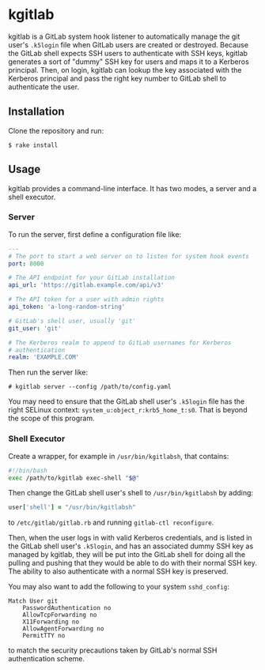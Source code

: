 # kgitlab

kgitlab is a GitLab system hook listener to automatically manage the git user's `.k5login` file when GitLab users are created or destroyed.  Because the GitLab shell expects SSH users to authenticate with SSH keys, kgitlab generates a sort of "dummy" SSH key for users and maps it to a Kerberos principal.  Then, on login, kgitlab can lookup the key associated with the Kerberos principal and pass the right key number to GitLab shell to authenticate the user.

## Installation

Clone the repository and run:

    $ rake install

## Usage

kgitlab provides a command-line interface.  It has two modes, a server and a shell executor.

### Server

To run the server, first define a configuration file like:

```yaml
---
# The port to start a web server on to listen for system hook events
port: 8000

# The API endpoint for your GitLab installation
api_url: 'https://gitlab.example.com/api/v3'

# The API token for a user with admin rights
api_token: 'a-long-random-string'

# GitLab's shell user, usually 'git'
git_user: 'git'

# The Kerberos realm to append to GitLab usernames for Kerberos
# authentication
realm: 'EXAMPLE.COM'
```

Then run the server like:

    # kgitlab server --config /path/to/config.yaml

You may need to ensure that the GitLab shell user's `.k5login` file has the right SELinux context: `system_u:object_r:krb5_home_t:s0`.  That is beyond the scope of this program.

### Shell Executor

Create a wrapper, for example in `/usr/bin/kgitlabsh`, that contains:

```sh
#!/bin/bash
exec /path/to/kgitlab exec-shell "$@"
```

Then change the GitLab shell user's shell to `/usr/bin/kgitlabsh` by adding:

```ruby
user['shell'] = "/usr/bin/kgitlabsh"
```

to `/etc/gitlab/gitlab.rb` and running `gitlab-ctl reconfigure`.

Then, when the user logs in with valid Kerberos credentials, and is listed in the GitLab shell user's `.k5login`, and has an associated dummy SSH key as managed by kgitlab, they will be put into the GitLab shell for doing all the pulling and pushing that they would be able to do with their normal SSH key.  The ability to also authenticate with a normal SSH key is preserved.

You may also want to add the following to your system `sshd_config`:

```
Match User git
    PasswordAuthentication no
    AllowTcpForwarding no
    X11Forwarding no
    AllowAgentForwarding no
    PermitTTY no
```

to match the security precautions taken by GitLab's normal SSH authentication scheme.
